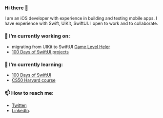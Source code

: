 ### Hi there 👋

I am an iOS developer with experience in building and testing mobile apps. 
I have experience with Swift, UIKit, SwiftUI.
I open to work and to collaborate.

<!--
**NadzeyaShpakouskaya/NadzeyaShpakouskaya** is a ✨ _special_ ✨ repository because its `README.md` (this file) appears on your GitHub profile.

Here are some ideas to get you started:

- 🔭 I’m currently working on ...
- 🌱 I’m currently learning ...
- 👯 I’m looking to collaborate on ...
- 🤔 I’m looking for help with ...
- 💬 Ask me about ...
- 📫 How to reach me: ...
- 😄 Pronouns: ...
- ⚡ Fun fact: ...
-->


### 🔭 I’m currently working on:
 - migrating from UIKit to SwiftUI [Game Level Heler](https://apps.apple.com/us/app/game-level-helper/id1499312939)
 - [100 Days of SwiftUI projects](https://github.com/NadzeyaShpakouskaya/100DaysOfSwiftUI)


### 🌱 I’m currently learning:
 - [100 Days of SwiftUI](https://www.hackingwithswift.com/100/swiftui)
 - [CS50 Harvard course](https://cs50.harvard.edu/x/2022/)
 
 
### 📫 How to reach me:
- [Twitter](https://twitter.com/NShpakouskaya);
- [LinkedIn](https://t.co/EkJTY3hRF0).

